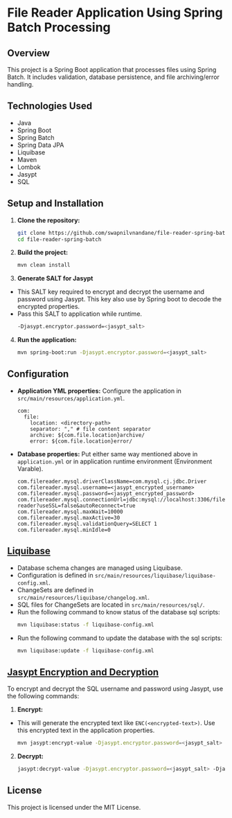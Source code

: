 # File Reader Application Using Spring Batch Processing

## Overview
This project is a Spring Boot application that processes files using Spring Batch. It includes validation, database persistence, and file archiving/error handling.

## Technologies Used
- Java
- Spring Boot
- Spring Batch
- Spring Data JPA
- Liquibase
- Maven
- Lombok
- Jasypt
- SQL

## Setup and Installation
1. **Clone the repository:**
    ```sh
    git clone https://github.com/swapnilvnandane/file-reader-spring-batch.git
    cd file-reader-spring-batch
    ```

2. **Build the project:**
    ```sh
    mvn clean install
    ```

3. **Generate SALT for Jasypt**
- This SALT key required to encrypt and decrypt the username and password using Jasypt. This key also use by Spring boot to decode the encrypted properties.
- Pass this SALT to application while runtime.
    ```sh
    -Djasypt.encryptor.password=<jasypt_salt>
    ```

4. **Run the application:**
    ```sh
    mvn spring-boot:run -Djasypt.encryptor.password=<jasypt_salt>
    ```

## Configuration
- **Application YML properties:** Configure the application in `src/main/resources/application.yml`.
    ```properties
    com:
      file:
        location: <directory-path>
        separator: "," # file content separator
        archive: ${com.file.location}archive/
        error: ${com.file.location}error/
    ```
- **Database properties:** Put either same way mentioned above in `application.yml` or in application runtime environment (Environment Varable).
    ```properties
    com.filereader.mysql.driverClassName=com.mysql.cj.jdbc.Driver
    com.filereader.mysql.username=<jasypt_encrypted_username>
    com.filereader.mysql.password=<jasypt_encrypted_password>
    com.filereader.mysql.connectionUrl=jdbc:mysql://localhost:3306/file-reader?useSSL=false&autoReconnect=true
    com.filereader.mysql.maxWait=10000
    com.filereader.mysql.maxActive=30
    com.filereader.mysql.validationQuery=SELECT 1
    com.filereader.mysql.minIdle=0
    ```

## [Liquibase](https://www.liquibase.com/)
- Database schema changes are managed using Liquibase.
- Configuration is defined in `src/main/resources/liquibase/liquibase-config.xml`.
- ChangeSets are defined in `src/main/resources/liquibase/changelog.xml`.
- SQL files for ChangeSets are located in `src/main/resources/sql/`.
- Run the following command to know status of the database sql scripts:
    ```sh
    mvn liquibase:status -f liquibase-config.xml
    ```
- Run the following command to update the database with the sql scripts:
    ```sh
    mvn liquibase:update -f liquibase-config.xml
    ```

## [Jasypt Encryption and Decryption](http://www.jasypt.org/)
To encrypt and decrypt the SQL username and password using Jasypt, use the following commands:

1. **Encrypt:**
- This will generate the encrypted text like `ENC(<encrypted-text>)`. Use this encrypted text in the application properties.
    ```sh
    mvn jasypt:encrypt-value -Djasypt.encryptor.password=<jasypt_salt> -Djasypt.plugin.value=<your-text>
    ```

2. **Decrypt:**
    ```sh
    jasypt:decrypt-value -Djasypt.encryptor.password=<jasypt_salt> -Djasypt.plugin.value=<encrypted-text>
    ```
## License
This project is licensed under the MIT License.